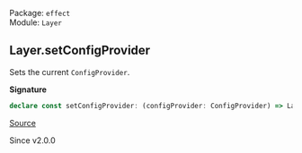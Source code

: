 Package: `effect`<br />
Module: `Layer`<br />

## Layer.setConfigProvider

Sets the current `ConfigProvider`.

**Signature**

```ts
declare const setConfigProvider: (configProvider: ConfigProvider) => Layer<never>
```

[Source](https://github.com/Effect-TS/effect/tree/main/packages/effect/src/Layer.ts#L924)

Since v2.0.0